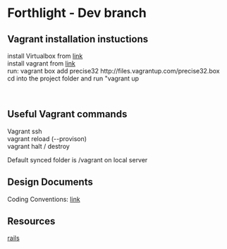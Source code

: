 Forthlight - Dev branch
==========

<h2>Vagrant installation instuctions</h2>
<p>install Virtualbox from <a href="https://www.virtualbox.org/‎">link</a><br>
install vagrant from <a href="http://vagrantup.com">link</a><br>
run: vagrant box add precise32 http://files.vagrantup.com/precise32.box<br>
cd into the project folder and run "vagrant up</p><br>

<h2>Useful Vagrant commands</h2>
<p>
Vagrant ssh <br>
vagrant reload (--provison)<br>
vagrant halt / destroy<br>
</p>
Default synced folder is /vagrant on local server<br>


<h2>Design Documents</h2>
<p>Coding Conventions: <a href="https://github.com/Forthlight/Forthlight-core/wiki/Code-Conventions-%5BSwedish%5D">link</a></p>

<h2>Resources</h2>
<a href="rubyonrails.org">rails</a>
